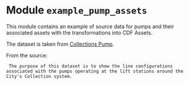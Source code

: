 # Module <code>example_pump_assets</code>

This module contains an example of source data for pumps and their associated assets with the transformations
into CDF Assets.

The dataset is taken from [Collections Pump](https://data.bendoregon.gov/maps/collections-pump).

From the source:
```
 The purpose of this dataset is to show the line configurations associated with the pumps operating at the lift stations around the City's Collection system.
```

